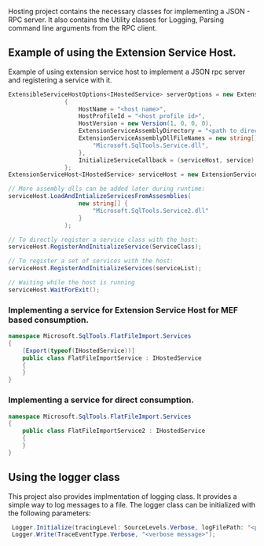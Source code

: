 Hosting project contains the necessary classes for implementing a JSON - RPC server. It also contains the Utility classes for Logging, Parsing command line arguments from the RPC client. 

## Example of using the Extension Service Host.
Example of using extension service host to implement a JSON rpc server and registering a service with it.
```cs
ExtensibleServiceHostOptions<IHostedService> serverOptions = new ExtensibleServiceHostOptions<IHostedService>()
                {
                    HostName = "<host name>",
                    HostProfileId = "<host profile id>",
                    HostVersion = new Version(1, 0, 0, 0),
                    ExtensionServiceAssemblyDirectory = "<path to directory containing service dll>",
                    ExtensionServiceAssemblyDllFileNames = new string[] {
                        "Microsoft.SqlTools.Service.dll",
                    },
                    InitializeServiceCallback = (serviceHost, service) => service.InitializeService(serviceHost)
                };
ExtensionServiceHost<IHostedService> serviceHost = new ExtensionServiceHost<IHostedService>(serverOptions);

// More assembly dlls can be added later during runtime: 
serviceHost.LoadAndIntializeServicesFromAssesmblies(
                    new string[] {
                        "Microsoft.SqlTools.Service2.dll"
                    }
                );

// To directly register a service class with the host:
serviceHost.RegisterAndInitializeService(ServiceClass);

// To register a set of services with the host:
serviceHost.RegisterAndInitializeServices(serviceList);

// Waiting while the host is running
serviceHost.WaitForExit();
```

### Implementing a service for Extension Service Host for MEF based consumption.

```cs
namespace Microsoft.SqlTools.FlatFileImport.Services
{
    [Export(typeof(IHostedService))]
    public class FlatFileImportService : IHostedService
    {
    }
}
```

### Implementing a service for direct consumption.
```cs
namespace Microsoft.SqlTools.FlatFileImport.Services
{
    public class FlatFileImportService2 : IHostedService
    {
    }
}
```

## Using the logger class

This project also provides implmentation of logging class. It provides a simple way to log messages to a file. The logger class can be initialized with the following parameters:

```cs
 Logger.Initialize(tracingLevel: SourceLevels.Verbose, logFilePath: "<path-to-log-file>", "<traceSource>", true);
 Logger.Write(TraceEventType.Verbose, "<verbose message>");
```


